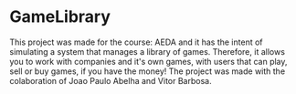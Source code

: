 # GameLibrary
This project was made for the course: AEDA and it has the intent of simulating a system that manages a library of games.
Therefore, it allows you to work with companies and it's own games, with users that can play, sell or buy games, if you have the money!
The project was made with the colaboration of Joao Paulo Abelha and Vitor Barbosa.
